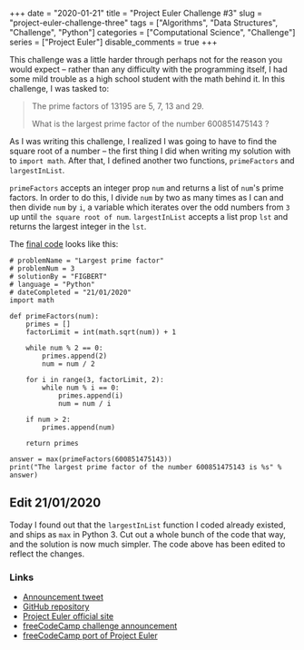 +++ 
date = "2020-01-21"
title = "Project Euler Challenge #3"
slug = "project-euler-challenge-three" 
tags = ["Algorithms", "Data Structures", "Challenge", "Python"]
categories = ["Computational Science", "Challenge"]
series = ["Project Euler"]
disable_comments = true
+++

This challenge was a little harder through perhaps not for the reason you would expect – rather than any difficulty 
with the programming itself, I had some mild trouble as a high school student with the math behind it. In this 
challenge, I was tasked to:

> The prime factors of 13195 are 5, 7, 13 and 29.
>
> What is the largest prime factor of the number 600851475143 ?

As I was writing this challenge, I realized I was going to have to find the square root of a number – the first thing 
I did when writing my solution with to `import math`. After that, I defined another two functions, `primeFactors` and 
`largestInList`.

`primeFactors` accepts an integer prop `num` and returns a list of `num`'s prime factors. In order to 
do this, I divide `num` by two as many times as I can and then divide `num` by `i`, a variable which iterates over the 
odd numbers from `3` up until `the square root of num`. `largestInList` accepts a list prop `lst` and returns the 
largest integer in the `lst`.

The [final code][code] looks like this:
```python3
# problemName = "Largest prime factor"
# problemNum = 3
# solutionBy = "FIGBERT"
# language = "Python"
# dateCompleted = "21/01/2020"
import math

def primeFactors(num):
    primes = []
    factorLimit = int(math.sqrt(num)) + 1

    while num % 2 == 0: 
        primes.append(2)
        num = num / 2
    
    for i in range(3, factorLimit, 2):
        while num % i == 0: 
            primes.append(i)
            num = num / i
    
    if num > 2: 
        primes.append(num)
    
    return primes

answer = max(primeFactors(600851475143))
print("The largest prime factor of the number 600851475143 is %s" % answer)
```

## Edit 21/01/2020
Today I found out that the `largestInList` function I coded already existed, and ships as `max` in Python 3. Cut out a 
whole bunch of the code that way, and the solution is now much simpler. The code above has been edited to reflect the 
changes.

### Links
* [Announcement tweet][1]
* [GitHub repository][2]
* [Project Euler official site][3]
* [freeCodeCamp challenge announcement][4]
* [freeCodeCamp port of Project Euler][5]

[code]: https://github.com/therealFIGBERT/ProjectEuler100/blob/master/problem003.py
[1]: https://twitter.com/therealFIGBERT/status/1219155513855733761
[2]: https://github.com/therealFIGBERT/ProjectEuler100
[3]: https://projecteuler.net/
[4]: https://www.freecodecamp.org/news/projecteuler100-coding-challenge-competitive-programming/
[5]: https://www.freecodecamp.org/learn/coding-interview-prep/project-euler/